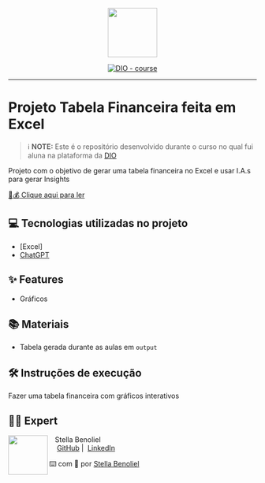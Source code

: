 <p align="center">
    <img width="100" src=".github/assets/banner.png">
</p>


<p align="center">
<a href="https://dio.me/"><img src="https://img.shields.io/badge/DIO-Course-28DA77?logo=youtube" alt="DIO - course"></a>

-------



# Projeto Tabela Financeira feita em Excel


 > ℹ️ **NOTE:** Este é o repositório desenvolvido durante o curso no qual fui aluna na plataforma da [DIO](https://dio.me)

Projeto com o objetivo de gerar uma tabela financeira no Excel e usar I.A.s para gerar Insights

<a href="https://github.com/Star-Fairy/prompts-recipe-to-create-a-ebook/blob/main/output/Manual%20da%20Criatividade%20e%20Originalidade.pdf" title="View PDF now"> 📕:moneybag: Clique aqui para ler</a>

## 💻 Tecnologias utilizadas no projeto

- [Excel]
- [ChatGPT](https://chatgpt.com/)


## ✨ Features

- Gráficos

## 📚 Materiais

- Tabela gerada durante as aulas em `output`

## 🛠️ Instruções de execução

Fazer uma tabela financeira com gráficos interativos

## 👨‍💻 Expert

<p>
    <img 
      align=left 
      margin=10 
      width=80 
      src="https://avatars.githubusercontent.com/u/77538061?s=400&u=fc40ab2af72849a33bf5c0180c920841225f9c84&v=4"
    />
    <p>&nbsp&nbsp&nbspStella Benoliel<br>
    &nbsp&nbsp&nbsp
    <a href="https://github.com/Star-Fairy">
    GitHub</a>&nbsp;|&nbsp;
    <a href="https://www.linkedin.com/in/stella-benoliel-868b38152/">LinkedIn</a>
&nbsp;
  



⌨️ com 💜 por [Stella Benoliel](https://github.com/Star-Fairy)
